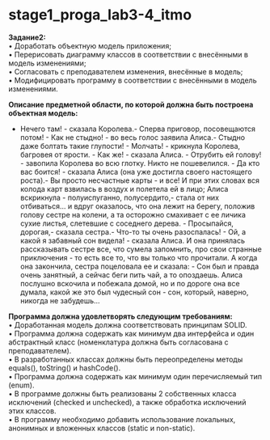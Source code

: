 # stage1_proga_lab3-4_itmo
**Задание2:**  
•	Доработать объектную модель приложения;  
•	Перерисовать диаграмму классов в соответствии с внесёнными в модель изменениями;  
•	Согласовать с преподавателем изменения, внесённые в модель;  
•	Модифицировать программу в соответствии с внесёнными в модель изменениями.  

**Описание предметной области, по которой должна быть построена объектная модель:**  
- Нечего там! - сказала Королева.- Сперва приговор, посовещаются потом! - Как не стыдно! - во весь голос заявила Алиса.- Стыдно даже болтать такие глупости! - Молчать! - крикнула Королева, багровея от ярости. - Как же! - сказала Алиса. - Отрубить ей голову! - завопила Королева во всю глотку. Никто не пошевелился. - Да кто вас боится! - сказала Алиса (она уже достигла своего настоящего роста).- Вы просто несчастные карты - и все! И при этих словах вся колода карт взвилась в воздух и полетела ей в лицо; Алиса вскрикнула - полуиспуганно, полусердито,- стала от них отбиваться... и вдруг оказалось, что она лежит на берегу, положив голову сестре на колени, а та осторожно смахивает с ее личика сухие листья, слетевшие с соседнего дерева. - Просыпайся, дорогая,- сказала сестра.- Что-то ты очень разоспалась! - Ой, а какой я забавный сон видела! - сказала Алиса. И она принялась рассказывать сестре все, что сумела запомнить, про свои странные приключения - то есть все то, что вы только что прочитали. А когда она закончила, сестра поцеловала ее и сказала: - Сон был и правда очень занятный, а сейчас беги пить чай, а то опоздаешь. Алиса послушно вскочила и побежала домой, но и по дороге она все думала, какой же это был чудесный сон - сон, который, наверно, никогда не забудешь...

**Программа должна удовлетворять следующим требованиям:**  
•	Доработанная модель должна соответствовать принципам SOLID.  
•	Программа должна содержать как минимум два интерфейса и один абстрактный класс (номенклатура должна быть согласована с преподавателем).  
•	В разработанных классах должны быть переопределены методы equals(), toString() и hashCode().  
•	Программа должна содержать как минимум один перечисляемый тип (enum).  
•	В программе должны быть реализованы 2 собственных класса исключений (checked и unchecked), а также обработка исключений этих классов.  
•	В программу необходимо добавить использование локальных, анонимных и вложенных классов (static и non-static).
